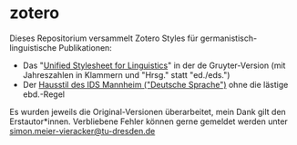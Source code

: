 # zotero
Dieses Repositorium versammelt Zotero Styles für germanistisch-linguistische Publikationen:

* Das "[Unified Stylesheet for Linguistics](https://github.com/fussballlinguist/zotero/blob/master/unified_degruyter.csl)" in der de Gruyter-Version (mit Jahreszahlen in Klammern und "Hrsg." statt "ed./eds.")
* Der [Hausstil des IDS Mannheim ("Deutsche Sprache")](https://github.com/fussballlinguist/zotero/blob/master/deutsche-sprache-modified.csl) ohne die lästige ebd.-Regel

Es wurden jeweils die Original-Versionen überarbeitet, mein Dank gilt den Erstautor\*innen. Verbliebene Fehler können gerne gemeldet werden unter simon.meier-vieracker@tu-dresden.de
